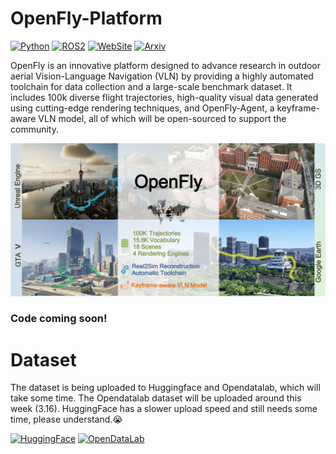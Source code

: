 # OpenFly-Platform
[![Python](https://img.shields.io/badge/python-3.10-4B8BBE.svg)](https://docs.python.org/3/whatsnew/3.10.html)
[![ROS2](https://img.shields.io/badge/ROS2-Humble-F39C12.svg)](https://docs.ros.org/en/humble/index.html)
[![WebSite](https://img.shields.io/badge/Website-online-27AE60.svg)](https://shailab-ipec.github.io/openfly/)
[![Arxiv](https://img.shields.io/badge/Arxiv-Preprint-A42C24.svg)](https://arxiv.org/abs/2502.18041)

OpenFly is an innovative platform designed to advance research in outdoor aerial Vision-Language Navigation (VLN) by providing a highly automated toolchain for data collection and a large-scale benchmark dataset. It includes 100k diverse flight trajectories, high-quality visual data generated using cutting-edge rendering techniques, and OpenFly-Agent, a keyframe-aware VLN model, all of which will be open-sourced to support the community.

![cover](images/cover.png)
### Code coming soon!

# Dataset
The dataset is being uploaded to Huggingface and Opendatalab, which will take some time. The Opendatalab dataset will be uploaded around this week (3.16). HuggingFace has a slower upload speed and still needs some time, please understand.😭

[![HuggingFace](https://img.shields.io/badge/Dataset-Huggingface-F8D44D.svg)]()
[![OpenDataLab](https://img.shields.io/badge/Dataset-OpenDataLab-4E44D4.svg)]()
